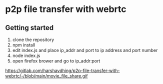 # p2p file transfer with webrtc



## Getting started

1. clone the repository
2. npm install
3. edit index.js and place ip_addr and port to ip address and port number
4. node index.js
5. open firefox brower and go to ip_addr:port

https://gitlab.com/harshavdhing/p2p-file-transfer-with-webrtc/-/blob/main/movie_file_share.gif
